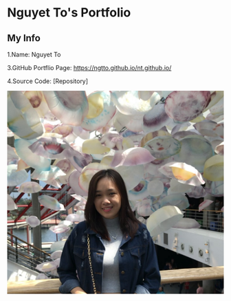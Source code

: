 # Nguyet To's Portfolio
## My Info
1.Name: Nguyet To

3.GitHub Portflio Page: https://ngtto.github.io/nt.github.io/

4.Source Code: [Repository]

![](/docs/assets/IMG_2653.png)



